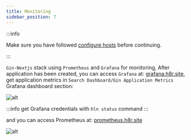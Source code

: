 ```yaml
---
title: Monitoring
sidebar_position: 7
---
```


:::info

Make sure you have followed [configure hosts](/docs/tutorials/gin_nextjs/create_application#configure-hosts) before continuing.

:::

`Gin-Nextjs` stack using `Prometheus` and `Grafana` for monitoring, After application has been created, you can access `Grafana` at: [grafana.h8r.site](http://grafana.h8r.site), get application metrics in `Search Dashboard/Gin Application Metrics` Grafana dashboard section:


![alt](/img/tutorial/01-gin-next/application-monitoring.png)


:::info
get Grafana credentials with `hln status` command
:::

and you can access Prometheus at: [prometheus.h8r.site](http://prometheus.h8r.site)

![alt](/img/tutorial/01-gin-next/prometheus.png)
